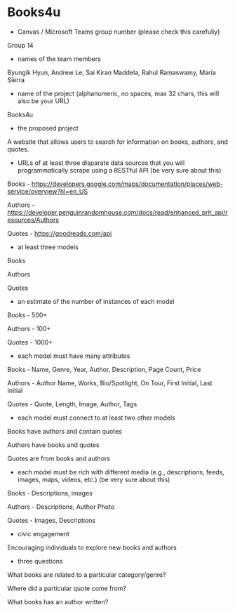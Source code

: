 # Books4u

- Canvas / Microsoft Teams group number (please check this carefully)

Group 14

- names of the team members

Byungik Hyun, Andrew Le, Sai Kiran Maddela, Rahul Ramaswamy, Maria Sierra

- name of the project (alphanumeric, no spaces, max 32 chars, this will also be your URL)

Books4u

- the proposed project

A website that allows users to search for information on books, authors, and quotes.

- URLs of at least three disparate data sources that you will programmatically scrape using a RESTful API (be very sure about this)

Books - https://developers.google.com/maps/documentation/places/web-service/overview?hl=en_US

Authors - https://developer.penguinrandomhouse.com/docs/read/enhanced_prh_api/resources/Authors  

Quotes - https://goodreads.com/api

- at least three models

Books

Authors

Quotes

- an estimate of the number of instances of each model

Books - 500+

Authors - 100+

Quotes - 1000+

- each model must have many attributes

Books - Name, Genre, Year, Author, Description, Page Count, Price

Authors - Author Name, Works, Bio/Spotlight, On Tour, First Initial, Last Initial

Quotes - Quote, Length, Image, Author, Tags

- each model must connect to at least two other models

Books have authors and contain quotes

Authors have books and quotes

Quotes are from books and authors

- each model must be rich with different media (e.g., descriptions, feeds, images, maps, videos, etc.) (be very sure about this)

Books - Descriptions, images

Authors - Descriptions, Author Photo

Quotes - Images, Descriptions 

- civic engagement

Encouraging individuals to explore new books and authors

- three questions

What books are related to a particular category/genre? 

Where did a particular quote come from?

What books has an author written?
